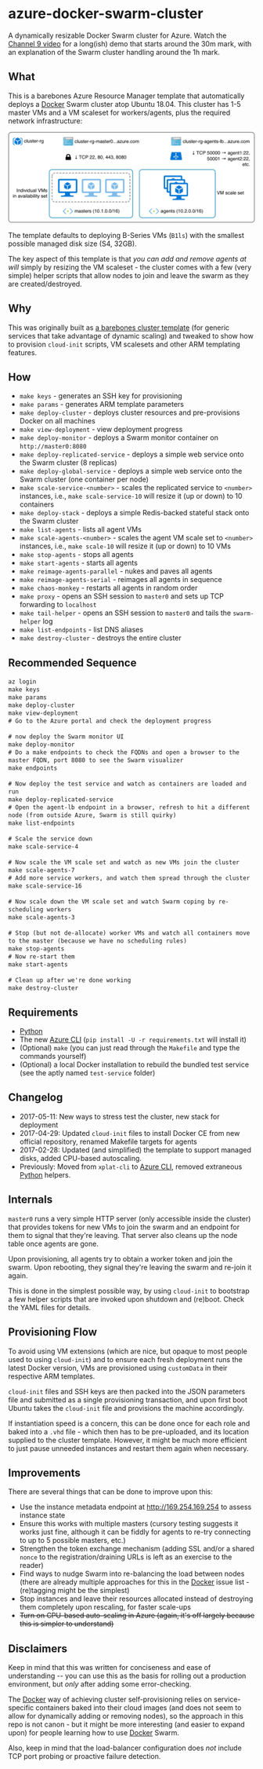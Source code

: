# azure-docker-swarm-cluster

A dynamically resizable Docker Swarm cluster for Azure. Watch the [Channel 9 video](https://channel9.msdn.com/Events/Journey-to-the-Websummit--Online-Masterclasses/Deploying-Rancher-on-Azure--Rui-Carmo-Microsoft-Services/Scaling-Docker-Swarms-on-Azure--Rui-Carmo-Microsoft) for a long(ish) demo that starts around the 30m mark, with an explanation of the Swarm cluster handling around the 1h mark.

## What

This is a barebones Azure Resource Manager template that automatically deploys a [Docker][d] Swarm cluster atop Ubuntu 18.04. This cluster has 1-5 master VMs and a VM scaleset for workers/agents, plus the required network infrastructure:

![Cluster diagram](generic-cluster.png) 

The template defaults to deploying B-Series VMs (`B1ls`) with the smallest possible managed disk size (S4, 32GB).

The key aspect of this template is that _you can add and remove agents at will_ simply by resizing the VM scaleset - the cluster comes with a few (very simple) helper scripts that allow nodes to join and leave the swarm as they are created/destroyed. 

## Why

This was originally built as [a barebones cluster template](http://taoofmac.com/space/blog/2016/08/07/2200) (for generic services that take advantage of dynamic scaling) and tweaked to show how to provision `cloud-init` scripts, VM scalesets and other ARM templating features.

## How

* `make keys` - generates an SSH key for provisioning
* `make params` - generates ARM template parameters
* `make deploy-cluster` - deploys cluster resources and pre-provisions Docker on all machines
* `make view-deployment` - view deployment progress
* `make deploy-monitor` - deploys a Swarm monitor container on `http://master0:8080`
* `make deploy-replicated-service` - deploys a simple web service onto the Swarm cluster (8 replicas)
* `make deploy-global-service` - deploys a simple web service onto the Swarm cluster (one container per node)
* `make scale-service-<number>` - scales the replicated service to `<number>` instances, i.e., `make scale-service-10` will resize it (up or down) to 10 containers
* `make deploy-stack` - deploys a simple Redis-backed stateful stack onto the Swarm cluster 
* `make list-agents` - lists all agent VMs
* `make scale-agents-<number>` - scales the agent VM scale set to `<number>` instances, i.e., `make scale-10` will resize it (up or down) to 10 VMs
* `make stop-agents` - stops all agents
* `make start-agents` - starts all agents
* `make reimage-agents-parallel` - nukes and paves all agents
* `make reimage-agents-serial` - reimages all agents in sequence
* `make chaos-monkey` - restarts all agents in random order
* `make proxy` - opens an SSH session to `master0` and sets up TCP forwarding to `localhost`
* `make tail-helper` - opens an SSH session to `master0` and tails the `swarm-helper` log
* `make list-endpoints` - list DNS aliases
* `make destroy-cluster` - destroys the entire cluster

## Recommended Sequence

    az login
    make keys
    make params
    make deploy-cluster
    make view-deployment
    # Go to the Azure portal and check the deployment progress
    
    # now deploy the Swarm monitor UI
    make deploy-monitor
    # Do a make endpoints to check the FQDNs and open a browser to the master FQDN, port 8080 to see the Swarm visualizer
    make endpoints
    
    # Now deploy the test service and watch as containers are loaded and run
    make deploy-replicated-service
    # Open the agent-lb endpoint in a browser, refresh to hit a different node (from outside Azure, Swarm is still quirky)
    make list-endpoints

    # Scale the service down
    make scale-service-4
    
    # Now scale the VM scale set and watch as new VMs join the cluster
    make scale-agents-7
    # Add more service workers, and watch them spread through the cluster
    make scale-service-16
    
    # Now scale down the VM scale set and watch Swarm coping by re-scheduling workers
    make scale-agents-3
     
    # Stop (but not de-allocate) worker VMs and watch all containers move to the master (because we have no scheduling rules)
    make stop-agents
    # Now re-start them
    make start-agents
    
    # Clean up after we're done working
    make destroy-cluster


## Requirements

* [Python][p]
* The new [Azure CLI][az] (`pip install -U -r requirements.txt` will install it)
* (Optional) `make` (you can just read through the `Makefile` and type the commands yourself)
* (Optional) a local Docker installation to rebuild the bundled test service (see the aptly named `test-service` folder)

## Changelog

* 2017-05-11: New ways to stress test the cluster, new stack for deployment
* 2017-04-29: Updated `cloud-init` files to install Docker CE from new official repository, renamed Makefile targets for agents
* 2017-02-28: Updated (and simplified) the template to support managed disks, added CPU-based autoscaling.
* Previously: Moved from `xplat-cli` to [Azure CLI][az], removed extraneous [Python][p] helpers.

## Internals

`master0` runs a very simple HTTP server (only accessible inside the cluster) that provides tokens for new VMs to join the swarm and an endpoint for them to signal that they're leaving. That server also cleans up the node table once agents are gone.

Upon provisioning, all agents try to obtain a worker token and join the swarm. Upon rebooting, they signal they're leaving the swarm and re-join it again.

This is done in the simplest possible way, by using `cloud-init` to bootstrap a few helper scripts that are invoked upon shutdown and (re)boot. Check the YAML files for details.

## Provisioning Flow

To avoid using VM extensions (which are nice, but opaque to most people used to using `cloud-init`) and to ensure each fresh deployment runs the latest Docker version, VMs are provisioned using `customData` in their respective ARM templates. 

`cloud-init` files and SSH keys are then packed into the JSON parameters file and submitted as a single provisioning transaction, and upon first boot Ubuntu takes the `cloud-init` file and provisions the machine accordingly.

If instantiation speed is a concern, this can be done once for each role and baked into a `.vhd` file - which then has to be pre-uploaded, and its location supplied to the cluster template. However, it might be much more efficient to just pause unneeded instances and restart them again when necessary.

## Improvements

There are several things that can be done to improve upon this:

* Use the instance metadata endpoint at http://169.254.169.254 to assess instance state
* Ensure this works with multiple masters (cursory testing suggests it works just fine, although it can be fiddly for agents to re-try connecting to up to 5 possible masters, etc.)
* Strengthen the token exchange mechanism (adding SSL and/or a shared `nonce` to the registration/draining URLs is left as an exercise to the reader)
* Find ways to nudge Swarm into re-balancing the load between nodes (there are already multiple approaches for this in the [Docker][d] issue list - (re)tagging might be the simplest)
* Stop instances and leave their resources allocated instead of destroying them completely upon rescaling, for faster scale-ups
* <strike>Turn on CPU-based auto-scaling in Azure (again, it's off largely because this is simpler to understand)</strike>

## Disclaimers

Keep in mind that this was written for conciseness and ease of understanding -- you can use this as the basis for rolling out a production environment, but _only_ after adding some error-checking.

The [Docker][d] way of achieving cluster self-provisioning relies on service-specific containers baked into their cloud images (and does not seem to allow for dynamically adding or removing nodes), so the approach in this repo is not canon - but it might be more interesting (and easier to expand upon) for people learning how to use [Docker][d] Swarm. 

Also, keep in mind that the load-balancer configuration does _not_ include TCP port probing or proactive failure detection.

[d]: http://docker.com
[p]: http://python.org
[dh]: https://hub.docker.com/r/rcarmo/demo-frontend-stateless/
[az]: https://github.com/Azure/azure-cli
